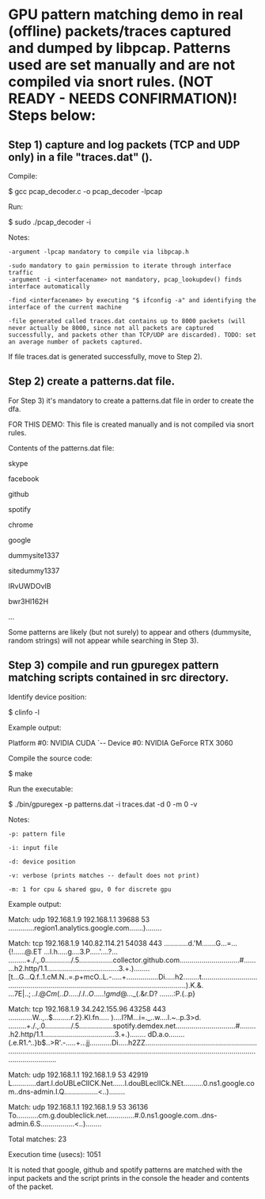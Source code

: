 # GPU pattern matching demo in real (offline) packets/traces captured and dumped by libpcap. Patterns used are set manually and are not compiled via snort rules. (NOT READY - NEEDS CONFIRMATION)! Steps below:

## Step 1) capture and log packets (TCP and UDP only) in a file "traces.dat" ().

Compile:

$ gcc pcap_decoder.c -o pcap_decoder -lpcap


Run:

$ sudo ./pcap_decoder -i <interfacename>
	

Notes: 
  
	-argument -lpcap mandatory to compile via libpcap.h
	
	-sudo mandatory to gain permission to iterate through interface traffic
 	-argument -i <interfacename> not mandatory, pcap_lookupdev() finds interface automatically
	
  	-find <interfacename> by executing "$ ifconfig -a" and identifying the interface of the current machine
	
  	-file generated called traces.dat contains up to 8000 packets (will never actually be 8000, since not all packets are captured successfully, and packets other than TCP/UDP are discarded). TODO: set an average number of packets captured.
  

  
  
If file traces.dat is generated successfully, move to Step 2).
  
## Step 2) create a patterns.dat file.
  
For Step 3) it's mandatory to create a patterns.dat file in order to create the dfa. 
	
  
FOR THIS DEMO: This file is created manually and is not compiled via snort rules.
	
  
Contents of the patterns.dat file:
  
skype
	
facebook
	
github
	
spotify
	
chrome
	
google
	
dummysite1337
	
sitedummy1337
	
IRvUWDOvIB
	
bwr3Hl162H
	
...
  
Some patterns are likely (but not surely) to appear and others (dummysite, random strings) will not appear while searching in Step 3).
  
## Step 3) compile and run gpuregex pattern matching scripts contained in src directory.
  
Identify device position:
  
$ clinfo -l
  
Example output:
  
Platform #0: NVIDIA CUDA
 `-- Device #0: NVIDIA GeForce RTX 3060
  
Compile the source code:
  
$ make
  
Run the executable:
  
$ ./bin/gpuregex -p patterns.dat -i traces.dat -d 0 -m 0 -v

Notes:
  
	-p: pattern file
	
	-i: input file
	
	-d: device position
	
	-v: verbose (prints matches -- default does not print)
	
	-m: 1 for cpu & shared gpu, 0 for discrete gpu
  
Example output:
  
Match: udp 192.168.1.9 192.168.1.1 39688 53 .............region1.analytics.google.com.......)........

Match: tcp 192.168.1.9 140.82.114.21 54038 443 ............d.'M.......G...=...{!......@.ET ...l.h.....g....3.P.....'....?... .........+./.,.0............./.5.................collector.github.com..............................#.........h2.http/1.1....................................3.+.)........ [t...G...Q.f..1.cM.N..=.p+mcO..L.-.....+................Di.....h2........t.....................................................................................................................).K.&. ...7E|$..;..l.@Cm(..D...../.I..O.....! gmd@..$._(.&r.D? .......:P.(..p}

Match: tcp 192.168.1.9 34.242.155.96 43258 443 ............W..,..$.........r.2}.Kl.fn..... )....I?M...i=._..w....l.~..p.3>d. .........+./.,.0............./.5.................spotify.demdex.net..............................#.........h2.http/1.1....................................3.+.)........ dD.a.o........(.e.R1.^..}b$..>R'.-.....+...jj...........Di.....h2ZZ............................................................................................................................................................................................................


Match: udp 192.168.1.1 192.168.1.9 53 42919 L............dart.l.doUBLeClICK.Net......l.douBLeclICk.NEt..........0.ns1.google.com..dns-admin.I.Q.................<..)........


Match: udp 192.168.1.1 192.168.1.9 53 36136 To...........cm.g.doubleclick.net..............#.0.ns1.google.com..dns-admin.6.S.................<..)........

Total matches: 23
  
Execution time (usecs): 1051
	
	
It is noted that google, github and spotify patterns are matched with the input packets and the script prints in the console the header and contents of the packet.
 
  
  
  
  
  
  
  
